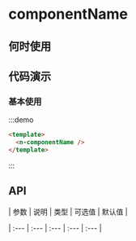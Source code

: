 
# componentName 



## 何时使用


## 代码演示

### 基本使用

:::demo
```html
<template>
  <n-componentName />
</template>
```
:::

## API

| 参数 | 说明 | 类型 | 可选值 | 默认值 |

| :--- | :--- | :--- | :--- | :--- |




